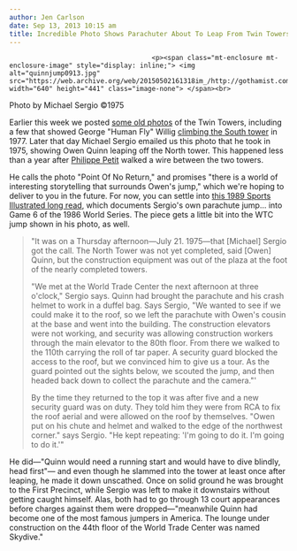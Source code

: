 ```yaml
---
author: Jen Carlson
date: Sep 13, 2013 10:15 am
title: Incredible Photo Shows Parachuter About To Leap From Twin Towers In 1975
---
```


	
										<p><span class="mt-enclosure mt-enclosure-image" style="display: inline;"> <img alt="quinnjump0913.jpg" src="https://web.archive.org/web/20150502161318im_/http://gothamist.com/attachments/arts_jen/quinnjump0913.jpg" width="640" height="441" class="image-none"> </span><br>
<span class="photo_caption">Photo by Michael Sergio &#xA9;1975</span></p>

<p>Earlier this week we posted <a href="https://web.archive.org/web/20150502161318/http://gothamist.com/2013/09/11/twin_towers.php">some old photos</a> of the Twin Towers, including a few that showed George &quot;Human Fly&quot; Willig <a href="https://web.archive.org/web/20150502161318/http://gothamist.com/2013/09/11/twin_towers.php#photo-12">climbing the South tower</a> in 1977. Later that day Michael Sergio emailed us this photo that he took in 1975, showing Owen Quinn leaping off the North tower. This happened less than a year after <a href="https://web.archive.org/web/20150502161318/http://gothamist.com/2008/07/24/philippe_petit_man_on_wire.php">Philippe Petit</a> walked a wire between the two towers.</p>

<p>He calls the photo &quot;Point Of No Return,&quot; and promises &quot;there is a world of interesting storytelling that surrounds Owen&apos;s jump,&quot; which we&apos;re hoping to deliver to you in the future. For now, you can settle into <a href="https://web.archive.org/web/20150502161318/http://sportsillustrated.cnn.com/vault/article/magazine/MAG1068903/1/index.htm">this 1989 Sports Illustrated long read</a>, which documents Sergio&apos;s own parachute jump... into Game 6 of the 1986 World Series. The piece gets a little bit into the WTC jump shown in his photo, as well.</p>

<blockquote>&quot;It was on a Thursday afternoon&#x2014;July 21. 1975&#x2014;that [Michael] Sergio got the call. The North Tower was not yet completed, said [Owen] Quinn, but the construction equipment was out of the plaza at the foot of the nearly completed towers.

<p>&quot;We met at the World Trade Center the next afternoon at three o&apos;clock,&quot; Sergio says. Quinn had brought the parachute and his crash helmet to work in a duffel bag. Says Sergio, &quot;We wanted to see if we could make it to the roof, so we left the parachute with Owen&apos;s cousin at the base and went into the building. The construction elevators were not working, and security was allowing construction workers through the main elevator to the 80th floor. From there we walked to the 110th carrying the roll of tar paper. A security guard blocked the access to the roof, but we convinced him to give us a tour. As the guard pointed out the sights below, we scouted the jump, and then headed back down to collect the parachute and the camera.&quot;&apos;</p>

<p>By the time they returned to the top it was after five and a new security guard was on duty. They told him they were from RCA to fix the roof aerial and were allowed on the roof by themselves. &quot;Owen put on his chute and helmet and walked to the edge of the northwest corner.&quot; says Sergio. &quot;He kept repeating: &apos;I&apos;m going to do it. I&apos;m going to do it.&apos;&quot;</p></blockquote><p></p>

<p>He did&#x2014;&quot;Quinn would need a running start and would have to dive blindly, head first&quot;&#x2014; and even though he slammed into the tower at least once after leaping, he made it down unscathed. Once on solid ground he was brought to the First Precinct, while Sergio was left to make it downstairs without getting caught himself. Alas, both had to go through 13 court appearances before charges against them were dropped&#x2014;&quot;meanwhile Quinn had become one of the most famous jumpers in America. The lounge under construction on the 44th floor of the World Trade Center was named Skydive.&quot;</p>					
										
									
				